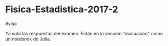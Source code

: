 # Fisica-Estadistica-2017-2
Aviso

Ya subí las respuestas del examen. Están en la sección "evaluación" como un notebook de Julia. 
